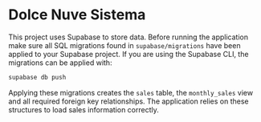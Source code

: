 # Dolce Nuve Sistema

This project uses Supabase to store data. Before running the application make sure
all SQL migrations found in `supabase/migrations` have been applied to your
Supabase project. If you are using the Supabase CLI, the migrations can be
applied with:

```sh
supabase db push
```

Applying these migrations creates the `sales` table, the `monthly_sales` view and
all required foreign key relationships. The application relies on these
structures to load sales information correctly.
